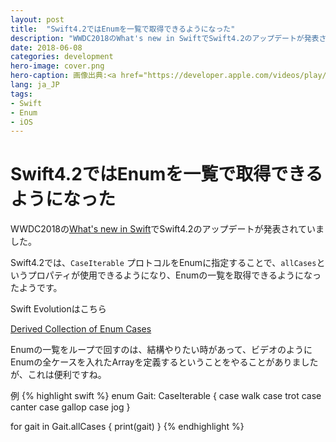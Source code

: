 ```yaml
---
layout: post
title:  "Swift4.2ではEnumを一覧で取得できるようになった"
description: "WWDC2018のWhat's new in SwiftでSwift4.2のアップデートが発表されていました。Swift4.2では、CaseIterableプロトコルをEnumに指定することで、allCasesというプロパティが使用できるようになり、Enumの一覧を取得できるようになったようです。"
date: 2018-06-08
categories: development
hero-image: cover.png
hero-caption: 画像出典:<a href="https://developer.apple.com/videos/play/wwdc2018/401/">Apple</a>
lang: ja_JP
tags:
- Swift
- Enum
- iOS
---
```


# Swift4.2ではEnumを一覧で取得できるようになった

WWDC2018の[What's new in Swift](https://developer.apple.com/videos/play/wwdc2018/401/)でSwift4.2のアップデートが発表されていました。

Swift4.2では、`CaseIterable` プロトコルをEnumに指定することで、`allCases`というプロパティが使用できるようになり、Enumの一覧を取得できるようになったようです。

Swift Evolutionはこちら

[Derived Collection of Enum Cases](https://github.com/apple/swift-evolution/blob/master/proposals/0194-derived-collection-of-enum-cases.md)


Enumの一覧をループで回すのは、結構やりたい時があって、ビデオのようにEnumの全ケースを入れたArrayを定義するということをやることがありましたが、これは便利ですね。

例
{% highlight swift %}
enum Gait: CaseIterable {
    case walk
    case trot
    case canter
    case gallop
    case jog
}

for gait in Gait.allCases {
    print(gait)
}
{% endhighlight %}